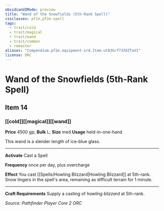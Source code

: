 ```yaml
---
obsidianUIMode: preview
title: "Wand of the Snowfields (5th-Rank Spell)"
cssclasses: pf2e,pf2e-spell
tags:
  - trait/cold
  - trait/magical
  - trait/wand
  - trait/common
  - remaster
aliases: "Compendium.pf2e.equipment-srd.Item.ut83Grf73Z8ZTaV1"
license: ORC
---
```

# Wand of the Snowfields (5th-Rank Spell)
## Item 14
### [[cold]][[magical]][[wand]]


**Price** 4500 gp; 
**Bulk** L; **Size** med
**Usage** held-in-one-hand

This wand is a slender length of ice-blue glass.

* * *

**Activate** Cast a Spell

**Frequency** once per day, plus overcharge

**Effect** You cast [[Spells/Howling Blizzard|Howling Blizzard]] at 5th-rank. Snow lingers in the spell's area, remaining as difficult terrain for 1 minute.

* * *

**Craft Requirements** Supply a casting of _howling blizzard_ at 5th-rank.

*Source: Pathfinder Player Core 2*
*ORC*